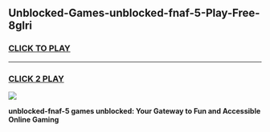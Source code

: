 
## Unblocked-Games-unblocked-fnaf-5-Play-Free-8glri
<h3>
<a href="https://premium76.site?title=unblocked-fnaf-5&ref=23A">CLICK TO PLAY</a></h3>
<hr>

<h3>
<a href="https://premium76.site?title=unblocked-fnaf-5&ref=23A">CLICK 2 PLAY</a>
  
</h3>

<a href="https://premium76.site?title=unblocked-fnaf-5&ref=23A"><img src="https://clearcache.store/games.png"></a>


**unblocked-fnaf-5 games unblocked: Your Gateway to Fun and Accessible Online Gaming**
